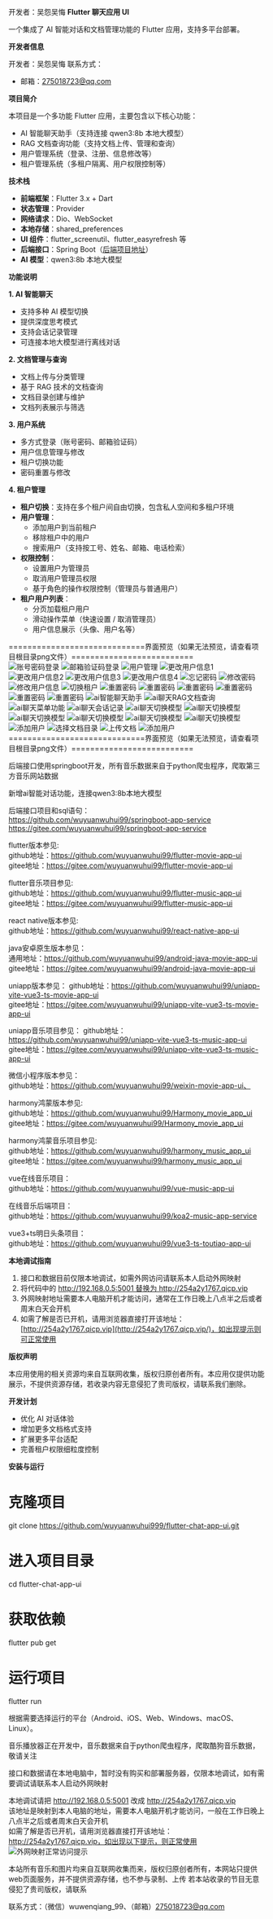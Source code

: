 开发者：吴怨吴悔
**Flutter 聊天应用 UI**

一个集成了 AI 智能对话和文档管理功能的 Flutter 应用，支持多平台部署。

**开发者信息**

开发者：吴怨吴悔
联系方式：

* 邮箱：275018723@qq.com

**项目简介**

本项目是一个多功能 Flutter 应用，主要包含以下核心功能：

* AI 智能聊天助手（支持连接 qwen3:8b 本地大模型）
* RAG 文档查询功能（支持文档上传、管理和查询）
* 用户管理系统（登录、注册、信息修改等）
* 租户管理系统（多租户隔离、用户权限控制等）

**技术栈**

* **前端框架**：Flutter 3.x + Dart
* **状态管理**：Provider
* **网络请求**：Dio、WebSocket
* **本地存储**：shared\_preferences
* **UI 组件**：flutter\_screenutil、flutter\_easyrefresh 等
* **后端接口**：Spring Boot（[后端项目地址](https://github.com/wuyuanwuhui99/springboot-app-service)）
* **AI 模型**：qwen3:8b 本地大模型

**功能说明**

**1. AI 智能聊天**

* 支持多种 AI 模型切换
* 提供深度思考模式
* 支持会话记录管理
* 可连接本地大模型进行离线对话

**2. 文档管理与查询**

* 文档上传与分类管理
* 基于 RAG 技术的文档查询
* 文档目录创建与维护
* 文档列表展示与筛选

**3. 用户系统**

* 多方式登录（账号密码、邮箱验证码）
* 用户信息管理与修改
* 租户切换功能
* 密码重置与修改

**4. 租户管理**

* **租户切换**：支持在多个租户间自由切换，包含私人空间和多租户环境
* **用户管理**：
    + 添加用户到当前租户
    + 移除租户中的用户
    + 搜索用户（支持按工号、姓名、邮箱、电话检索）
* **权限控制**：
    + 设置用户为管理员
    + 取消用户管理员权限
    + 基于角色的操作权限控制（管理员与普通用户）
* **租户用户列表**：
    + 分页加载租户用户
    + 滑动操作菜单（快速设置 / 取消管理员）
    + 用户信息展示（头像、用户名等）


=============================界面预览（如果无法预览，请查看项目根目录png文件）==========================   
![账号密码登录](账号密码登录.png)
![邮箱验证码登录](邮箱验证码登录.png)
![用户管理](用户管理.png)
![更改用户信息1](更改用户信息1.png)
![更改用户信息2](更改用户信息2.png)
![更改用户信息3](更改用户信息3.png)
![更改用户信息4](更改用户信息4.png)
![忘记密码](忘记密码.png)
![修改密码](修改密码.png)
![修改用户信息](修改用户信息.png)
![切换租户](切换租户.png)
![重置密码](重置密码.png)
![重置密码](修改密码页面.png)
![重置密码](找回密码页面.png)
![重置密码](注册页面.png)
![重置密码](音乐播放器-收藏页.png)
![重置密码](音乐播放器-评论页面.png)
![ai智能聊天助手](ai智能聊天助手.png)
![ai聊天RAG文档查询](ai聊天RAG文档查询.png)
![ai聊天菜单功能](ai聊天菜单功能.png)
![ai聊天会话记录](ai聊天会话记录.png)
![ai聊天切换模型](ai聊天切换模型.png)
![ai聊天切换模型](查询文档.png)
![ai聊天切换模型](上传文档.png)
![ai聊天切换模型](我的文档.png)
![ai聊天切换模型](我的文档列表.png)
![ai聊天切换模型](选择文档.png)
![添加用户](添加用户.png)
![选择文档目录](选择文档目录.png)
![上传文档](上传文档.png)
![添加用户](添加用户.png)
=============================界面预览（如果无法预览，请查看项目根目录png文件）==========================

后端接口使用springboot开发，所有音乐数据来自于python爬虫程序，爬取第三方音乐网站数据

新增ai智能对话功能，连接qwen3:8b本地大模型

后端接口项目和sql语句：   
https://github.com/wuyuanwuhui99/springboot-app-service   
https://gitee.com/wuyuanwuhui99/springboot-app-service

flutter版本参见:   
github地址：https://github.com/wuyuanwuhui99/flutter-movie-app-ui   
gitee地址：https://gitee.com/wuyuanwuhui99/flutter-movie-app-ui

flutter音乐项目参见:   
github地址：https://github.com/wuyuanwuhui99/flutter-music-app-ui   
gitee地址：https://gitee.com/wuyuanwuhui99/flutter-music-app-ui

react native版本参见:   
github地址：https://github.com/wuyuanwuhui99/react-native-app-ui

java安卓原生版本参见：  
通用地址：https://github.com/wuyuanwuhui99/android-java-movie-app-ui   
gitee地址：https://gitee.com/wuyuanwuhui99/android-java-movie-app-ui

uniapp版本参见：
github地址：https://github.com/wuyuanwuhui99/uniapp-vite-vue3-ts-movie-app-ui   
gitee地址：https://gitee.com/wuyuanwuhui99/uniapp-vite-vue3-ts-movie-app-ui

uniapp音乐项目参见：
github地址：https://github.com/wuyuanwuhui99/uniapp-vite-vue3-ts-music-app-ui   
gitee地址：https://gitee.com/wuyuanwuhui99/uniapp-vite-vue3-ts-music-app-ui

微信小程序版本参见：  
github地址：https://github.com/wuyuanwuhui99/weixin-movie-app-ui、

harmony鸿蒙版本参见:   
github地址：https://github.com/wuyuanwuhui99/Harmony_movie_app_ui   
gitee地址：https://gitee.com/wuyuanwuhui99/Harmony_movie_app_ui

harmony鸿蒙音乐项目参见:   
github地址：https://github.com/wuyuanwuhui99/harmony_music_app_ui   
gitee地址：https://gitee.com/wuyuanwuhui99/harmony_music_app_ui

vue在线音乐项目：  
github地址：https://github.com/wuyuanwuhui99/vue-music-app-ui

在线音乐后端项目：  
github地址：https://github.com/wuyuanwuhui99/koa2-music-app-service

vue3+ts明日头条项目：  
github地址：https://github.com/wuyuanwuhui99/vue3-ts-toutiao-app-ui

**本地调试指南**

1. 接口和数据目前仅限本地调试，如需外网访问请联系本人启动外网映射
2. 将代码中的 http://192.168.0.5:5001 替换为 http://254a2y1767.qicp.vip
3. 外网映射地址需要本人电脑开机才能访问，通常在工作日晚上八点半之后或者周末白天会开机
4. 如需了解是否已开机，请用浏览器直接打开该地址：[http://254a2y1767.qicp.vip](http://254a2y1767.qicp.vip/)，如出现提示则可正常使用

**版权声明**

本应用使用的相关资源均来自互联网收集，版权归原创者所有。本应用仅提供功能展示，不提供资源存储，若收录内容无意侵犯了贵司版权，请联系我们删除。

**开发计划**

* 优化 AI 对话体验
* 增加更多文档格式支持
* 扩展更多平台适配
* 完善租户权限细粒度控制

**安装与运行**

# 克隆项目
git clone https://github.com/wuyuanwuhui999/flutter-chat-app-ui.git

# 进入项目目录
cd flutter-chat-app-ui

# 获取依赖
flutter pub get

# 运行项目
flutter run

根据需要选择运行的平台（Android、iOS、Web、Windows、macOS、Linux）。


音乐播放器正在开发中，音乐数据来自于python爬虫程序，爬取酷狗音乐数据，敬请关注

接口和数据请在本地电脑中，暂时没有购买和部署服务器，仅限本地调试，如有需要调试请联系本人启动外网映射

本地调试请把 http://192.168.0.5:5001 改成 http://254a2y1767.qicp.vip    
该地址是映射到本人电脑的地址，需要本人电脑开机才能访问，一般在工作日晚上八点半之后或者周末白天会开机   
如需了解是否已开机，请用浏览器直接打开该地址：http://254a2y1767.qicp.vip，如出现以下提示，则正常使用   
![外网映射正常访问提示](外网映射正常访问提示.png)

本站所有音乐和图片均来自互联网收集而来，版权归原创者所有，本网站只提供web页面服务，并不提供资源存储，也不参与录制、上传 若本站收录的节目无意侵犯了贵司版权，请联系

联系方式：（微信）wuwenqiang_99、（邮箱）275018723@qq.com
